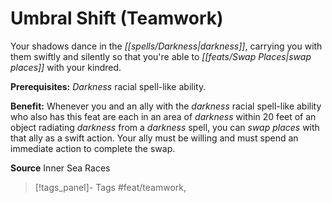 ﻿---
cssclass: [feats]

---
# Umbral Shift (Teamwork)

Your shadows dance in the _[[spells/Darkness|darkness]]_, carrying you with them swiftly and silently so that you're able to _[[feats/Swap Places|swap places]]_ with your kindred.

**Prerequisites:** _Darkness_ racial spell-like ability.

**Benefit:** Whenever you and an ally with the _darkness_ racial spell-like ability who also has this feat are each in an area of _darkness_ within 20 feet of an object radiating _darkness_ from a _darkness_ spell, you can _swap places_ with that ally as a swift action. Your ally must be willing and must spend an immediate action to complete the swap.

**Source** Inner Sea Races
>[!tags_panel]- Tags
> #feat/teamwork, 